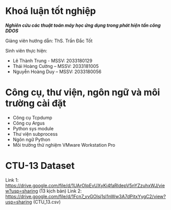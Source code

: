 # Khoá luận tốt nghiệp
***Nghiên cứu các thuật toán máy học ứng dụng trong phát hiện tấn công DDOS***

Giảng viên hướng dẫn: ThS. Trần Đắc Tốt

Sinh viên thực hiện: 
+ Lê Thành Trung - MSSV: 2033180129
+ Thái Hoàng Cường – MSSV: 2033181005
+ Nguyễn Hoàng Duy – MSSV: 2033180056

# Công cụ, thư viện, ngôn ngữ và môi trường cài đặt
+ Công cụ Tcpdump
+ Công cụ Argus
+ Python sys module
+ Thư viện subprocess
+ Ngôn ngữ Python
+ Môi trường thử nghiệm VMware Workstation Pro

# CTU-13 Dataset
Link 1: https://drive.google.com/file/d/1UArOIpEvUXyKi4faRldepV5nYZzuhxWJ/view?usp=sharing (13 kịch bản)
Link 2: https://drive.google.com/file/d/1Fcn7_vvGOlsj1sI1nWw3A7dPitxYygC2/view?usp=sharing (CTU_13.csv)
